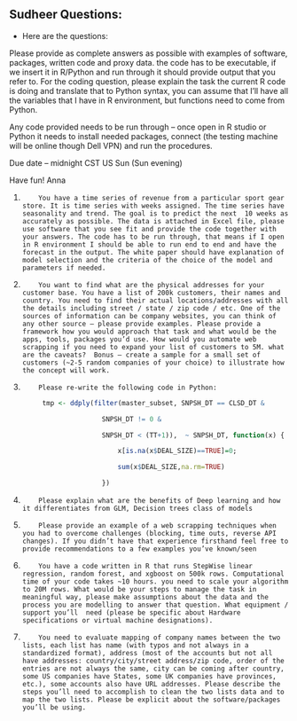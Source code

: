 ## Sudheer Questions:

* Here are the questions: 

 Please provide as complete answers as possible with examples of software, packages, written code and proxy data.  the code has to be executable, if we insert it in R/Python and run through it should provide output that you refer to. For the coding question, please explain the task the current R code is doing and translate that to Python syntax, you can assume that I’ll have all the variables that I have in R environment, but functions need to come from Python.

 Any code provided needs to be run through – once open in R studio or Python it needs to install needed packages, connect (the testing machine will be online though Dell VPN) and run the procedures.

 Due date – midnight CST US Sun (Sun evening)

 Have fun!
 Anna


 1.         You have a time series of revenue from a particular sport gear store. It is time series with weeks assigned. The time series have seasonality and trend. The goal is to predict the next  10 weeks as accurately as possible. The data is attached in Excel file, please use software that you see fit and provide the code together with your answers. The code has to be run through, that means if I open in R environment I should be able to run end to end and have the forecast in the output. The white paper should have explanation of model selection and the criteria of the choice of the model and parameters if needed.

 2.         You want to find what are the physical addresses for your customer base. You have a list of 200k customers, their names and country. You need to find their actual locations/addresses with all the details including street / state / zip code / etc. One of the sources of information can be company websites, you can think of any other source – please provide examples. Please provide a framework how you would approach that task and what would be the apps, tools, packages you’d use. How would you automate web scrapping if you need to expand your list of customers to 5M. what are the caveats?  Bonus – create a sample for a small set of customers (~2-5 random companies of your choice) to illustrate how the concept will work.

                      

 3.         Please re-write the following code in Python:

    ``` R
         tmp <- ddply(filter(master_subset, SNPSH_DT == CLSD_DT &

                        SNPSH_DT != 0 &

                        SNPSH_DT < (TT+1)),  ~ SNPSH_DT, function(x) {

                            x[is.na(x$DEAL_SIZE)==TRUE]=0;

                            sum(x$DEAL_SIZE,na.rm=TRUE)

                        })
    ```

 4.         Please explain what are the benefits of Deep learning and how it differentiates from GLM, Decision trees class of models

 5.         Please provide an example of a web scrapping techniques when you had to overcome challenges (blocking, time outs, reverse API changes). If you didn’t have that experience firsthand feel free to provide recommendations to a few examples you’ve known/seen

 6.         You have a code written in R that runs StepWise linear regression, random forest, and xgboost on 500k rows. Computational time of your code takes ~10 hours. you need to scale your algorithm to 20M rows. What would be your steps to manage the task in meaningful way, please make assumptions about the data and the process you are modelling to answer that question. What equipment / support you’ll  need (please be specific about Hardware specifications or virtual machine designations).

 7.         You need to evaluate mapping of company names between the two lists, each list has name (with typos and not always in a standardized format), address (most of the accounts but not all have addresses: country/city/street address/zip code, order of the entries are not always the same, city can be coming after country, some US companies have States, some UK companies have provinces, etc.), some accounts also have URL addresses. Please describe the steps you’ll need to accomplish to clean the two lists data and to map the two lists. Please be explicit about the software/packages you’ll be using.

  

  